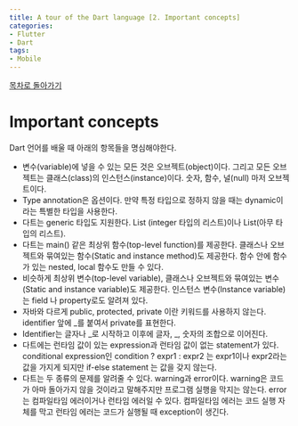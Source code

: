 ```yaml
---
title: A tour of the Dart language [2. Important concepts]
categories:
- Flutter
- Dart
tags:
- Mobile
---
```


[목차로 돌아가기](/flutter/dart/a-tour-of-the-dart-language/)
# Important concepts
Dart 언어를 배울 때 아래의 항목들을 명심해야한다.

* 변수(variable)에 넣을 수 있는 모든 것은 오브젝트(object)이다. 그리고 모든 오브젝트는 클래스(class)의 인스턴스(instance)이다. 숫자, 함수, 널(null) 마저 오브젝트이다.
* Type annotation은 옵션이다. 만약 특정 타입으로 정하지 않을 때는 dynamic이라는 특별한 타입을 사용한다.
* 다트는 generic 타입도 지원한다. List<int> (integer 타입의 리스트)이나 List<dynamic>(아무 타입의 리스트).
* 다트는 main() 같은 최상위 함수(top-level function)를 제공한다. 클래스나 오브젝트와 묶여있는 함수(Static and instance method)도 제공한다. 함수 안에 함수가 있는 nested, local 함수도 만들 수 있다.
* 비슷하게 최상위 변수(top-level variable), 클래스나 오브젝트와 묶여있는 변수(Static and instance variable)도 제공한다. 인스턴스 변수(Instance variable)는 field 나 property로도 알려져 있다.
* 자바와 다르게 public, protected, private 이란 키워드를 사용하지 않는다. identifier 앞에 _를 붙여서  private를 표현한다.
* Identifier는 글자나 _로 시작하고 이후에 글자, _, 숫자의 조합으로 이어진다.
* 다트에는 런타임 값이 있는 expression과 런타임 값이 없는 statement가 있다. conditional expression인  condition ? expr1 : expr2 는 expr1이나 expr2라는 값을 가지게 되지만 if-else statement 는 값을 갖지 않는다.
* 다트는 두 종류의 문제를 알려줄 수 있다. warning과 error이다. warning은 코드가 아마 돌아가지 않을 것이라고 말해주지만 프로그램 실행을 막지는 않는다. error는 컴파일타임 에러이거나 런타임 에러일 수 있다. 컴파일타임 에러는 코드 실행 자체를 막고 런타임 에러는 코드가 실행될 때 exception이 생긴다.
